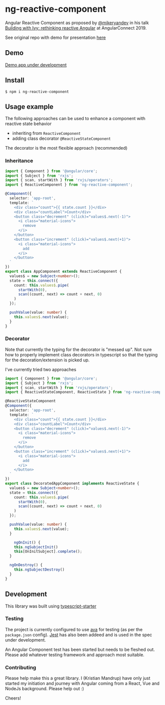 # ng-reactive-component

Angular Reactive Component as proposed by [@mikeryandev](https://twitter.com/mikeryandev) in his talk [Building with Ivy: rethinking reactive Angular](https://www.youtube.com/watch?v=rz-rcaGXhGk) at AngularConnect 2019.

See original repo with demo for presentation [here](https://github.com/MikeRyanDev/rethinking-reactivity-angularconnect2019)

## Demo

[Demo app under development](https://github.com/kristianmandrup/ng-reactive-component-demo)

## Install

`$ npm i ng-reactive-component`

## Usage example

The following approaches can be used to enhance a component with reactive state behavior

- inheriting from `ReactiveComponent`
- adding class decorator `@ReactiveStateComponent`

The decorator is the most flexible approach (recommended)

### Inheritance

```ts
import { Component } from '@angular/core';
import { Subject } from 'rxjs';
import { scan, startWith } from 'rxjs/operators';
import { ReactiveComponent } from 'ng-reactive-component';

@Component({
  selector: 'app-root',
  template: `
    <div class="count">{{ state.count }}</div>
    <div class="countLabel">Count</div>
    <button class="decrement" (click)="values$.next(-1)">
      <i class="material-icons">
        remove
      </i>
    </button>
    <button class="increment" (click)="values$.next(+1)">
      <i class="material-icons">
        add
      </i>
    </button>
  `
})
export class AppComponent extends ReactiveComponent {
  values$ = new Subject<number>();
  state = this.connect({
    count: this.values$.pipe(
      startWith(0),
      scan((count, next) => count + next, 0)
    )
  });

  pushValue(value: number) {
    this.values$.next(value);
  }
}
```

### Decorator

Note that currently the typing for the decorator is "messed up". Not sure how to properly implement class decorators in typescript so that the typing for the decoration/extension is picked up.

I've currently tried two approaches

```ts
import { Component } from '@angular/core';
import { Subject } from 'rxjs';
import { scan, startWith } from 'rxjs/operators';
import { ReactiveStateComponent, ReactiveState } from 'ng-reactive-component';

@ReactiveStateComponent
@Component({
  selector: 'app-root',
  template: `
    <div class="count">{{ state.count }}</div>
    <div class="countLabel">Count</div>
    <button class="decrement" (click)="values$.next(-1)">
      <i class="material-icons">
        remove
      </i>
    </button>
    <button class="increment" (click)="values$.next(+1)">
      <i class="material-icons">
        add
      </i>
    </button>
  `
})
export class DecoratedAppComponent implements ReactiveState {
  values$ = new Subject<number>();
  state = this.connect({
    count: this.values$.pipe(
      startWith(0),
      scan((count, next) => count + next, 0)
    )
  });

  pushValue(value: number) {
    this.values$.next(value);
  }

    ngOnInit() {
    this.ngSubjectInit()
    this[OnInitSubject].complete();
  }

  ngOnDestroy() {
    this.ngSubjectDestroy()
  }
}
```

## Development

This library was built using [typescript-starter](https://github.com/bitjson/typescript-starter)

### Testing

The project is currently configured to use [ava](https://avajs.dev) for testing (as per the `package.json` config).
[Jest](jestjs.io) has also been addeed and is used in the spec under development.

An Angular Component test has been started but needs to be fleshed out. Please add whatever testing framework and approach most suitable.

### Contributing

Please help make this a great library. I (Kristian Mandrup) have only just started my initiation and journey with Angular coming from a React, Vue and NodeJs background. Please help out :)

Cheers!
